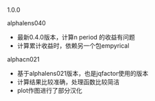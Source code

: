 1.0.0

alphalens040

* 最新0.4.0版本，计算n period 的收益有问题
* 计算累计收益时，依赖另一个包empyrical

alphacn021

* 基于alphalens021版本，也是jqfactor使用的版本
* 计算结果比较准确，处理函数比较简洁
* plot作图进行了部分汉化
